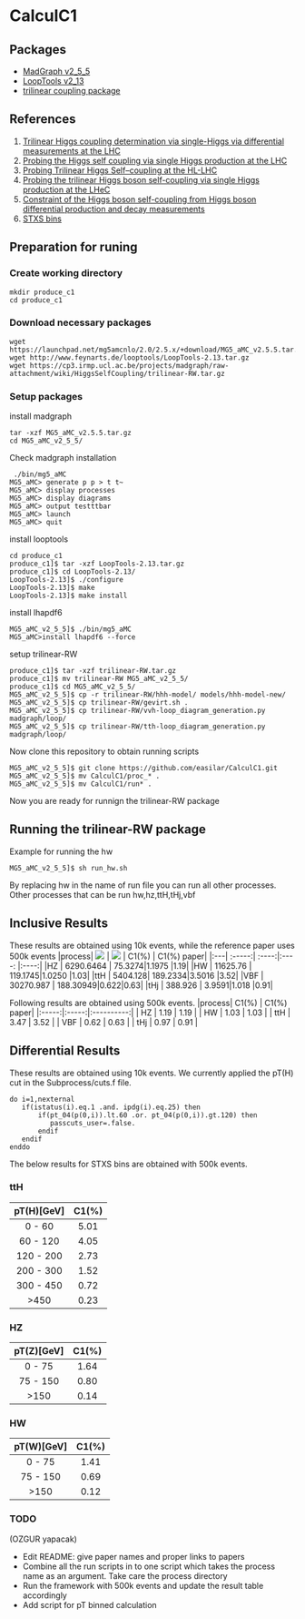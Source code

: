 # CalculC1
## Packages
* [MadGraph v2_5_5](https://launchpad.net/mg5amcnlo)
* [LoopTools v2_13 ](http://www.feynarts.de/looptools/)
* [trilinear coupling package](https://cp3.irmp.ucl.ac.be/projects/madgraph/wiki/HiggsSelfCoupling#no1)
## References
1. [Trilinear Higgs coupling determination via single-Higgs via differential measurements at the LHC](https://arxiv.org/pdf/1709.08649.pdf)
2. [Probing the Higgs self coupling via single Higgs production at the LHC](https://arxiv.org/pdf/1607.04251.pdf)
3. [Probing Trilinear Higgs Self–coupling at the HL-LHC](https://arxiv.org/pdf/1908.00753.pdf)
4. [Probing the trilinear Higgs boson self-coupling via single Higgs production at the LHeC](https://arxiv.org/pdf/1910.09424.pdf)
5. [Constraint of the Higgs boson self-coupling from Higgs boson differential production and decay measurements](https://cds.cern.ch/record/2667570/files/ATL-PHYS-PUB-2019-009.pdf)
6. [STXS bins](https://twiki.cern.ch/twiki/bin/view/LHCPhysics/LHCHXSWGFiducialAndSTXS)
## Preparation for runing
### Create working directory
```
mkdir produce_c1
cd produce_c1
```
### Download necessary packages
```
wget https://launchpad.net/mg5amcnlo/2.0/2.5.x/+download/MG5_aMC_v2.5.5.tar.gz
wget http://www.feynarts.de/looptools/LoopTools-2.13.tar.gz
wget https://cp3.irmp.ucl.ac.be/projects/madgraph/raw-attachment/wiki/HiggsSelfCoupling/trilinear-RW.tar.gz
```
### Setup packages
install madgraph
```
tar -xzf MG5_aMC_v2.5.5.tar.gz
cd MG5_aMC_v2_5_5/
```
Check madgraph installation
```
 ./bin/mg5_aMC
MG5_aMC> generate p p > t t~
MG5_aMC> display processes
MG5_aMC> display diagrams
MG5_aMC> output testttbar
MG5_aMC> launch
MG5_aMC> quit
``` 
install looptools
```
cd produce_c1
produce_c1]$ tar -xzf LoopTools-2.13.tar.gz 
produce_c1]$ cd LoopTools-2.13/
LoopTools-2.13]$ ./configure
LoopTools-2.13]$ make
LoopTools-2.13]$ make install
```
install lhapdf6
```
MG5_aMC_v2_5_5]$ ./bin/mg5_aMC
MG5_aMC>install lhapdf6 --force
```
setup trilinear-RW
```
produce_c1]$ tar -xzf trilinear-RW.tar.gz
produce_c1]$ mv trilinear-RW MG5_aMC_v2_5_5/
produce_c1]$ cd MG5_aMC_v2_5_5/
MG5_aMC_v2_5_5]$ cp -r trilinear-RW/hhh-model/ models/hhh-model-new/
MG5_aMC_v2_5_5]$ cp trilinear-RW/gevirt.sh .
MG5_aMC_v2_5_5]$ cp trilinear-RW/vvh-loop_diagram_generation.py madgraph/loop/
MG5_aMC_v2_5_5]$ cp trilinear-RW/tth-loop_diagram_generation.py madgraph/loop/
```
Now clone this repository to obtain running scripts

```
MG5_aMC_v2_5_5]$ git clone https://github.com/easilar/CalculC1.git
MG5_aMC_v2_5_5]$ mv CalculC1/proc_* .
MG5_aMC_v2_5_5]$ mv CalculC1/run* .
```
Now you are ready for runnign the trilinear-RW package

## Running the trilinear-RW package
Example for running the hw
```
MG5_aMC_v2_5_5]$ sh run_hw.sh
```
By replacing hw in the name of run file you can run all other processes.
Other processes that can be run hw,hz,ttH,tHj,vbf

## Inclusive Results
These results are obtained using 10k events, while the reference paper uses 500k events
|process| <img src="https://render.githubusercontent.com/render/math?math=\sigma(LO)\cdot Nevents"> | <img src="https://render.githubusercontent.com/render/math?math=\sigma(O(\lambda_3))\cdot Nevents"> | C1(%) | C1(%) paper|
|:---| :-----:| :----:|:----: |:----:|
|HZ  | 6290.6464 | 75.3274|1.1975 |1.19|
|HW  | 11625.76 | 119.1745|1.0250 |1.03|
|ttH | 5404.128| 189.2334|3.5016 |3.52|
|VBF | 30270.987 | 188.30949|0.622|0.63|
|tHj | 388.926 | 3.9591|1.018 |0.91|

Following results are obtained using 500k events.
|process| C1(%) | C1(%) paper|
|:-----:|:-----:|:----------:| 
|  HZ   | 1.19  |    1.19    |
|  HW   | 1.03  |    1.03    |
|  ttH  | 3.47  |    3.52    |
|  VBF  | 0.62  |    0.63    |
|  tHj  | 0.97  |    0.91    |

## Differential Results
These results are obtained using 10k events.
We currently applied the pT(H) cut in the Subprocess/cuts.f file.
```
do i=1,nexternal
   if(istatus(i).eq.1 .and. ipdg(i).eq.25) then
       if(pt_04(p(0,i)).lt.60 .or. pt_04(p(0,i)).gt.120) then
          passcuts_user=.false.
       endif
   endif
enddo
```
The below results for STXS bins are obtained with 500k events.
### ttH
|pT(H)[GeV]| C1(%)|
|:---:     |:----:|
|0 - 60    |5.01  |
|60 - 120  |4.05  |
|120 - 200 |2.73  |
|200 - 300 |1.52  |
|300 - 450 |0.72  |
|>450      |0.23  |
### HZ
|pT(Z)[GeV]| C1(%)|
|:---:     |:----:|
|0 - 75    |1.64  |
|75 - 150  |0.80  |
|>150      |0.14  |
### HW
|pT(W)[GeV]| C1(%)|
|:---:     |:----:|
|0 - 75    |1.41  |
|75 - 150  |0.69  |
|>150      |0.12  |
### TODO
(OZGUR yapacak)
* Edit README: give paper names and proper links to papers
* Combine all the run scripts in to one script which takes the process name as an argument.
Take care the process directory 
* Run the framework with 500k events and update the result table accordingly 
* Add script for pT binned calculation
